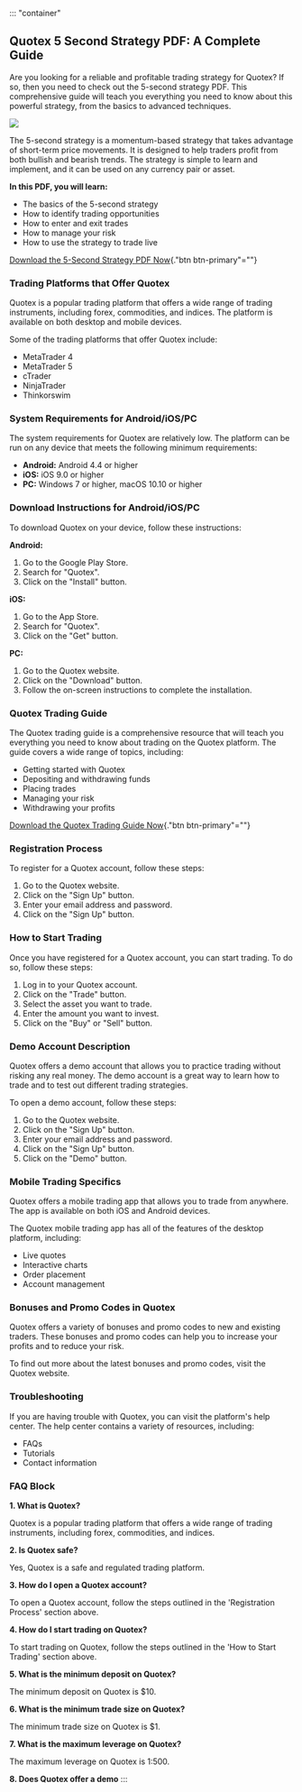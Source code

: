 ::: \"container\"
## Quotex 5 Second Strategy PDF: A Complete Guide

Are you looking for a reliable and profitable trading strategy for
Quotex? If so, then you need to check out the 5-second strategy PDF.
This comprehensive guide will teach you everything you need to know
about this powerful strategy, from the basics to advanced techniques.

[![](https://static.quotex.io/files/4_en/300_250.jpg)](https://traff.sbs/brokerqxlid)

The 5-second strategy is a momentum-based strategy that takes advantage
of short-term price movements. It is designed to help traders profit
from both bullish and bearish trends. The strategy is simple to learn
and implement, and it can be used on any currency pair or asset.

**In this PDF, you will learn:**

-   The basics of the 5-second strategy
-   How to identify trading opportunities
-   How to enter and exit trades
-   How to manage your risk
-   How to use the strategy to trade live

[Download the 5-Second Strategy PDF
Now](\%22https://traff.sbs/brokerqxsignup\%22){."btn
btn-primary"=""}

### Trading Platforms that Offer Quotex

Quotex is a popular trading platform that offers a wide range of trading
instruments, including forex, commodities, and indices. The platform is
available on both desktop and mobile devices.

Some of the trading platforms that offer Quotex include:

-   MetaTrader 4
-   MetaTrader 5
-   cTrader
-   NinjaTrader
-   Thinkorswim

### System Requirements for Android/iOS/PC

The system requirements for Quotex are relatively low. The platform can
be run on any device that meets the following minimum requirements:

-   **Android:** Android 4.4 or higher
-   **iOS:** iOS 9.0 or higher
-   **PC:** Windows 7 or higher, macOS 10.10 or higher

### Download Instructions for Android/iOS/PC

To download Quotex on your device, follow these instructions:

**Android:**

1.  Go to the Google Play Store.
2.  Search for "Quotex".
3.  Click on the "Install" button.

**iOS:**

1.  Go to the App Store.
2.  Search for "Quotex".
3.  Click on the "Get" button.

**PC:**

1.  Go to the Quotex website.
2.  Click on the "Download" button.
3.  Follow the on-screen instructions to complete the installation.

### Quotex Trading Guide

The Quotex trading guide is a comprehensive resource that will teach you
everything you need to know about trading on the Quotex platform. The
guide covers a wide range of topics, including:

-   Getting started with Quotex
-   Depositing and withdrawing funds
-   Placing trades
-   Managing your risk
-   Withdrawing your profits

[Download the Quotex Trading Guide
Now](\%22https://traff.sbs/brokerqxsignup\%22){."btn
btn-primary"=""}

### Registration Process

To register for a Quotex account, follow these steps:

1.  Go to the Quotex website.
2.  Click on the "Sign Up" button.
3.  Enter your email address and password.
4.  Click on the "Sign Up" button.

### How to Start Trading

Once you have registered for a Quotex account, you can start trading. To
do so, follow these steps:

1.  Log in to your Quotex account.
2.  Click on the "Trade" button.
3.  Select the asset you want to trade.
4.  Enter the amount you want to invest.
5.  Click on the "Buy" or "Sell" button.

### Demo Account Description

Quotex offers a demo account that allows you to practice trading without
risking any real money. The demo account is a great way to learn how to
trade and to test out different trading strategies.

To open a demo account, follow these steps:

1.  Go to the Quotex website.
2.  Click on the "Sign Up" button.
3.  Enter your email address and password.
4.  Click on the "Sign Up" button.
5.  Click on the "Demo" button.

### Mobile Trading Specifics

Quotex offers a mobile trading app that allows you to trade from
anywhere. The app is available on both iOS and Android devices.

The Quotex mobile trading app has all of the features of the desktop
platform, including:

-   Live quotes
-   Interactive charts
-   Order placement
-   Account management

### Bonuses and Promo Codes in Quotex

Quotex offers a variety of bonuses and promo codes to new and existing
traders. These bonuses and promo codes can help you to increase your
profits and to reduce your risk.

To find out more about the latest bonuses and promo codes, visit the
Quotex website.

### Troubleshooting

If you are having trouble with Quotex, you can visit the platform\'s
help center. The help center contains a variety of resources, including:

-   FAQs
-   Tutorials
-   Contact information

### FAQ Block

**1. What is Quotex?**

Quotex is a popular trading platform that offers a wide range of trading
instruments, including forex, commodities, and indices.

**2. Is Quotex safe?**

Yes, Quotex is a safe and regulated trading platform.

**3. How do I open a Quotex account?**

To open a Quotex account, follow the steps outlined in the
\'Registration Process\' section above.

**4. How do I start trading on Quotex?**

To start trading on Quotex, follow the steps outlined in the \'How to
Start Trading\' section above.

**5. What is the minimum deposit on Quotex?**

The minimum deposit on Quotex is \$10.

**6. What is the minimum trade size on Quotex?**

The minimum trade size on Quotex is \$1.

**7. What is the maximum leverage on Quotex?**

The maximum leverage on Quotex is 1:500.

**8. Does Quotex offer a demo**
:::

